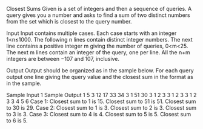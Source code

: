 Closest Sums
Given is a set of integers and then a sequence of queries. A query gives you a number and asks to find a sum of two distinct numbers from the set which is closest to the query number.

Input
Input contains multiple cases. Each case starts with an integer 1<n≤1000. The following n lines contain distinct integer numbers. The next line contains a positive integer m giving the number of queries, 0<m<25. The next m lines contain an integer of the query, one per line. All the n+m integers are between −107 and 107, inclusive.

Output
Output should be organized as in the sample below. For each query output one line giving the query value and the closest sum in the format as in the sample.

Sample Input 1	Sample Output 1
5
3
12
17
33
34
3
1
51
30
3
1
2
3
3
1
2
3
3
1
2
3
3
4
5
6
Case 1:
Closest sum to 1 is 15.
Closest sum to 51 is 51.
Closest sum to 30 is 29.
Case 2:
Closest sum to 1 is 3.
Closest sum to 2 is 3.
Closest sum to 3 is 3.
Case 3:
Closest sum to 4 is 4.
Closest sum to 5 is 5.
Closest sum to 6 is 5.